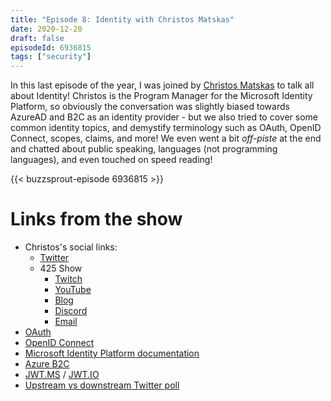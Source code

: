 ```yaml
---
title: "Episode 8: Identity with Christos Matskas"
date: 2020-12-20
draft: false
episodeId: 6936815
tags: ["security"]
---
```


In this last episode of the year, I was joined by [Christos Matskas](https://www.twitter.com/christosmatskas) to talk all about Identity! Christos is the Program Manager for the Microsoft Identity Platform, so obviously the conversation was slightly biased towards AzureAD and B2C as an identity provider - but we also tried to cover some common identity topics, and demystify terminology such as OAuth, OpenID Connect, scopes, claims, and more! We even went a bit _off-piste_ at the end and chatted about public speaking, languages (not programming languages), and even touched on speed reading!

{{< buzzsprout-episode 6936815 >}}

# Links from the show

* Christos's social links:
  * [Twitter](https://www.twitter.com/christosmatskas)
  * 425 Show
    * [Twitch](https://aka.ms/425Show)
    * [YouTube](https://aka.ms/425Show/yt)
    * [Blog](https://aka.ms/425Show/blog)
    * [Discord](https://aka.ms/425Show/discord/join)
    * [Email](mailto:425Show@microsoft.com)
* [OAuth](https://oauth.net/2/)
* [OpenID Connect](https://openid.net/connect/)
* [Microsoft Identity Platform documentation](https://docs.microsoft.com/en-us/azure/active-directory/develop/)
* [Azure B2C](https://docs.microsoft.com/en-us/azure/active-directory-b2c)
* [JWT.MS](https://jwt.ms/) / [JWT.IO](https://jwt.io/)
* [Upstream vs downstream Twitter poll](https://twitter.com/dracan/status/1316090848807989248)
